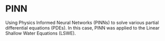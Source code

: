 # PINN
Using Physics Informed Neural Networks (PINNs) to solve various partial differential equations (PDEs). In this case, PINN was applied to the Linear Shallow Water Equations (LSWE).
